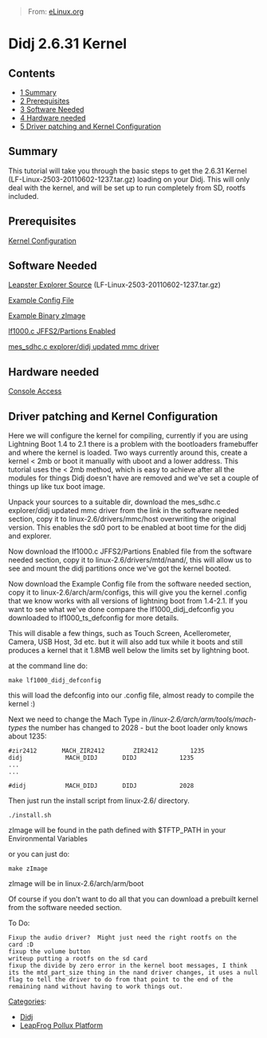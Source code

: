 > From: [eLinux.org](http://eLinux.org/Didj_2.6.31_Kernel "http://eLinux.org/Didj_2.6.31_Kernel")


# Didj 2.6.31 Kernel



## Contents

-   [1 Summary](#summary)
-   [2 Prerequisites](#prerequisites)
-   [3 Software Needed](#software-needed)
-   [4 Hardware needed](#hardware-needed)
-   [5 Driver patching and Kernel
    Configuration](#driver-patching-and-kernel-configuration)

## Summary

This tutorial will take you through the basic steps to get the 2.6.31
Kernel (LF-Linux-2503-20110602-1237.tar.gz) loading on your Didj. This
will only deal with the kernel, and will be set up to run completely
from SD, rootfs included.

## Prerequisites

[Kernel
Configuration](http://eLinux.org/LeapFrog_Pollux_Platform:_Kernel_Configuration "LeapFrog Pollux Platform: Kernel Configuration")

## Software Needed

[Leapster Explorer
Source](http://eLinux.org/LeapFrog_Pollux_Platform:_Source_Code#Leapster_Explorer "LeapFrog Pollux Platform: Source Code")
(LF-Linux-2503-20110602-1237.tar.gz)

[Example Config
File](http://dl.dropbox.com/u/12747635/Didj_LX/explorer_madrid/mmc/host/lf1000_didj_defconfig)

[Example Binary
zImage](http://dl.dropbox.com/u/12747635/Didj_LX/explorer_madrid/mmc/host/zImage)

[lf1000.c JFFS2/Partions
Enabled](http://dl.dropbox.com/u/12747635/Didj_LX/explorer_madrid/mmc/host/lf1000.c)

[mes\_sdhc.c explorer/didj updated mmc
driver](http://dl.dropbox.com/u/12747635/Didj_LX/explorer_madrid/mmc/host/mes_sdhc.c)

## Hardware needed

[Console
Access](http://eLinux.org/LeapFrog_Pollux_Platform:_Console_Access "LeapFrog Pollux Platform: Console Access")

## Driver patching and Kernel Configuration

Here we will configure the kernel for compiling, currently if you are
using Lightning Boot 1.4 to 2.1 there is a problem with the bootloaders
framebuffer and where the kernel is loaded. Two ways currently around
this, create a kernel \< 2mb or boot it manually with uboot and a lower
address. This tutorial uses the \< 2mb method, which is easy to achieve
after all the modules for things Didj doesn't have are removed and we've
set a couple of things up like tux boot image.

Unpack your sources to a suitable dir, download the mes\_sdhc.c
explorer/didj updated mmc driver from the link in the software needed
section, copy it to linux-2.6/drivers/mmc/host overwriting the original
version. This enables the sd0 port to be enabled at boot time for the
didj and explorer.


 Now download the lf1000.c JFFS2/Partions Enabled file from the software
needed section, copy it to linux-2.6/drivers/mtd/nand/, this will allow
us to see and mount the didj partitions once we've got the kernel
booted.

Now download the Example Config file from the software needed section,
copy it to linux-2.6/arch/arm/configs, this will give you the kernel
.config that we know works with all versions of lightning boot from
1.4-2.1. If you want to see what we've done compare the
lf1000\_didj\_defconfig you downloaded to lf1000\_ts\_defconfig for more
details.

This will disable a few things, such as Touch Screen, Acellerometer,
Camera, USB Host, 3d etc. but it will also add tux while it boots and
still produces a kernel that it 1.8MB well below the limits set by
lightning boot.

at the command line do:

    make lf1000_didj_defconfig

this will load the defconfig into our .config file, almost ready to
compile the kernel :)


 Next we need to change the Mach Type in
*/linux-2.6/arch/arm/tools/mach-types* the number has changed to 2028 -
but the boot loader only knows about 1235:

    #zir2412       MACH_ZIR2412        ZIR2412         1235
    didj            MACH_DIDJ       DIDJ            1235
    ...
    ...

    #didj           MACH_DIDJ       DIDJ            2028


 Then just run the install script from linux-2.6/ directory.

    ./install.sh

zImage will be found in the path defined with \$TFTP\_PATH in your
Environmental Variables

or you can just do:

    make zImage

zImage will be in linux-2.6/arch/arm/boot

Of course if you don't want to do all that you can download a prebuilt
kernel from the software needed section.

To Do:

    Fixup the audio driver?  Might just need the right rootfs on the card :D
    fixup the volume button
    writeup putting a rootfs on the sd card
    fixup the divide by zero error in the kernel boot messages, I think its the mtd_part_size thing in the nand driver changes, it uses a null flag to tell the driver to do from that point to the end of the remaining nand without having to work things out.


[Categories](http://eLinux.org/Special:Categories "Special:Categories"):

-   [Didj](http://eLinux.org/Category:Didj "Category:Didj")
-   [LeapFrog Pollux
    Platform](http://eLinux.org/index.php?title=Category:LeapFrog_Pollux_Platform&action=edit&redlink=1 "Category:LeapFrog Pollux Platform (page does not exist)")


